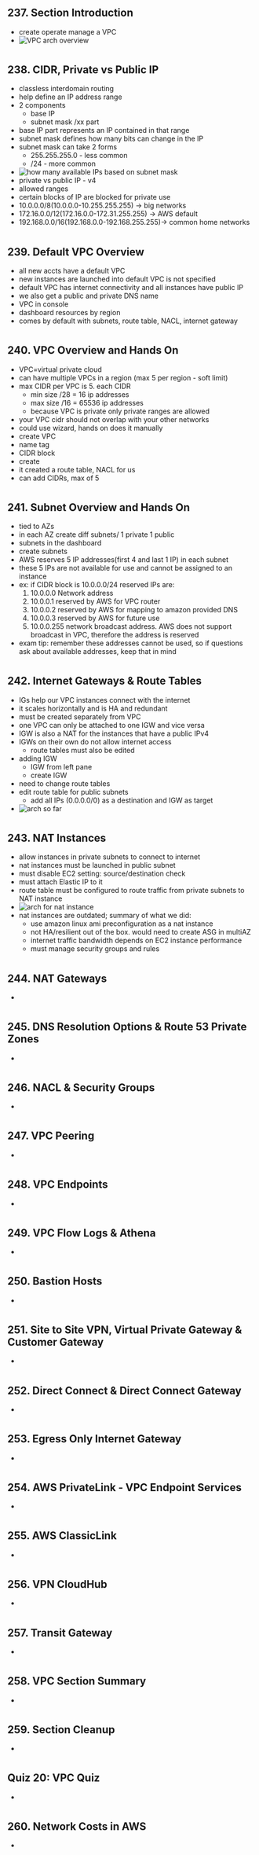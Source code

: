 ## 237. Section Introduction

- create operate manage a VPC
- ![VPC arch overview](img/21-vpc-diagram.png)

#

## 238. CIDR, Private vs Public IP

- classless interdomain routing
- help define an IP address range
- 2 components
  - base IP
  - subnet mask /xx part
- base IP part represents an IP contained in that range
- subnet mask defines how many bits can change in the IP
- subnet mask can take 2 forms
  - 255.255.255.0 - less common
  - /24 - more common
- ![how many available IPs based on subnet mask](img/21-subnetmasks.png)
- private vs public IP - v4
- allowed ranges
- certain blocks of IP are blocked for private use
- 10.0.0.0/8(10.0.0.0-10.255.255.255) -> big networks
- 172.16.0.0/12(172.16.0.0-172.31.255.255) -> AWS default
- 192.168.0.0/16(192.168.0.0-192.168.255.255)-> common home networks

#

## 239. Default VPC Overview

- all new accts have a default VPC
- new instances are launched into default VPC is not specified
- default VPC has internet connectivity and all instances have public IP
- we also get a public and private DNS name
- VPC in console
- dashboard resources by region
- comes by default with subnets, route table, NACL, internet gateway

#

## 240. VPC Overview and Hands On

- VPC=virtual private cloud
- can have multiple VPCs in a region (max 5 per region - soft limit)
- max CIDR per VPC is 5. each CIDR
  - min size /28 = 16 ip addresses
  - max size /16 = 65536 ip addresses
  - because VPC is private only private ranges are allowed
- your VPC cidr should not overlap with your other networks
- could use wizard, hands on does it manually
- create VPC
- name tag
- CIDR block
- create
- it created a route table, NACL for us
- can add CIDRs, max of 5

#

## 241. Subnet Overview and Hands On

- tied to AZs
- in each AZ create diff subnets/ 1 private 1 public
- subnets in the dashboard
- create subnets
- AWS reserves 5 IP addresses(first 4 and last 1 IP) in each subnet
- these 5 IPs are not available for use and cannot be assigned to an instance
- ex: if CIDR block is 10.0.0.0/24 reserved IPs are:
  1. 10.0.0.0 Network address
  2. 10.0.0.1 reserved by AWS for VPC router
  3. 10.0.0.2 reserved by AWS for mapping to amazon provided DNS
  4. 10.0.0.3 reserved by AWS for future use
  5. 10.0.0.255 network broadcast address. AWS does not support broadcast in VPC, therefore the address is reserved
- exam tip: remember these addresses cannot be used, so if questions ask about available addresses, keep that in mind

#

## 242. Internet Gateways & Route Tables

- IGs help our VPC instances connect with the internet
- it scales horizontally and is HA and redundant
- must be created separately from VPC
- one VPC can only be attached to one IGW and vice versa
- IGW is also a NAT for the instances that have a public IPv4
- IGWs on their own do not allow internet access
  - route tables must also be edited
- adding IGW
  - IGW from left pane
  - create IGW
- need to change route tables
- edit route table for public subnets
  - add all IPs (0.0.0.0/0) as a destination and IGW as target
- ![arch so far](img/21-currentarch.png)

#

## 243. NAT Instances

- allow instances in private subnets to connect to internet
- nat instances must be launched in public subnet
- must disable EC2 setting: source/destination check
- must attach Elastic IP to it
- route table must be configured to route traffic from private subnets to NAT instance
- ![arch for nat instance](img/21-natinstancearch.png)
- nat instances are outdated; summary of what we did:
  - use amazon linux ami preconfiguration as a nat instance
  - not HA/resilient out of the box. would need to create ASG in multiAZ
  - internet traffic bandwidth depends on EC2 instance performance
  - must manage security groups and rules

#

## 244. NAT Gateways

-

#

## 245. DNS Resolution Options & Route 53 Private Zones

-

#

## 246. NACL & Security Groups

-

#

## 247. VPC Peering

-

#

## 248. VPC Endpoints

-

#

## 249. VPC Flow Logs & Athena

-

#

## 250. Bastion Hosts

-

#

## 251. Site to Site VPN, Virtual Private Gateway & Customer Gateway

-

#

## 252. Direct Connect & Direct Connect Gateway

-

#

## 253. Egress Only Internet Gateway

-

#

## 254. AWS PrivateLink - VPC Endpoint Services

-

#

## 255. AWS ClassicLink

-

#

## 256. VPN CloudHub

-

#

## 257. Transit Gateway

-

#

## 258. VPC Section Summary

-

#

## 259. Section Cleanup

-

#

## Quiz 20: VPC Quiz

-

#

## 260. Network Costs in AWS

-

#
